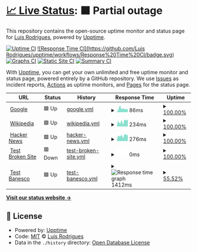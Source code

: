# [📈 Live Status](https://knightpong.github.io/upptime): <!--live status--> **🟧 Partial outage**

This repository contains the open-source uptime monitor and status page for [Luis Rodrigues](https://knightpong.github.io/upptime), powered by [Upptime](https://github.com/upptime/upptime).

[![Uptime CI](https://github.com/knightpong/upptime/workflows/Uptime%20CI/badge.svg)](https://github.com/knightpong/upptime/actions?query=workflow%3A%22Uptime+CI%22)
[![Response Time CI](https://github.com/Luis Rodrigues/upptime/workflows/Response%20Time%20CI/badge.svg)](https://github.com/knightpong/upptime/actions?query=workflow%3A%22Response+Time+CI%22)
[![Graphs CI](https://github.com/knightpong/upptime/workflows/Graphs%20CI/badge.svg)](https://github.com/knightpong/upptime/actions?query=workflow%3A%22Graphs+CI%22)
[![Static Site CI](https://github.com/knightpong/upptime/workflows/Static%20Site%20CI/badge.svg)](https://github.com/knightpong/upptime/actions?query=workflow%3A%22Static+Site+CI%22)
[![Summary CI](https://github.com/knightpong/upptime/workflows/Summary%20CI/badge.svg)](https://github.com/knightpong/upptime/actions?query=workflow%3A%22Summary+CI%22)

With [Upptime](https://upptime.js.org), you can get your own unlimited and free uptime monitor and status page, powered entirely by a GitHub repository. We use [Issues](https://github.com/knightpong/upptime/issues) as incident reports, [Actions](https://github.com/knightpong/upptime/actions) as uptime monitors, and [Pages](https://knightpong.github.io/upptime) for the status page.

<!--start: status pages-->
<!-- This summary is generated by Upptime (https://github.com/upptime/upptime) -->
<!-- Do not edit this manually, your changes will be overwritten -->
<!-- prettier-ignore -->
| URL | Status | History | Response Time | Uptime |
| --- | ------ | ------- | ------------- | ------ |
| <img alt="" src="https://favicons.githubusercontent.com/www.google.com" height="13"> [Google](https://www.google.com) | 🟩 Up | [google.yml](https://github.com/knightpong/servDispBan/commits/HEAD/history/google.yml) | <details><summary><img alt="Response time graph" src="./graphs/google/response-time-week.png" height="20"> 86ms</summary><br><a href="https://knightpong.github.io/upptime/history/google"><img alt="Response time 86" src="https://img.shields.io/endpoint?url=https%3A%2F%2Fraw.githubusercontent.com%2Fknightpong%2FservDispBan%2FHEAD%2Fapi%2Fgoogle%2Fresponse-time.json"></a><br><a href="https://knightpong.github.io/upptime/history/google"><img alt="24-hour response time 69" src="https://img.shields.io/endpoint?url=https%3A%2F%2Fraw.githubusercontent.com%2Fknightpong%2FservDispBan%2FHEAD%2Fapi%2Fgoogle%2Fresponse-time-day.json"></a><br><a href="https://knightpong.github.io/upptime/history/google"><img alt="7-day response time 86" src="https://img.shields.io/endpoint?url=https%3A%2F%2Fraw.githubusercontent.com%2Fknightpong%2FservDispBan%2FHEAD%2Fapi%2Fgoogle%2Fresponse-time-week.json"></a><br><a href="https://knightpong.github.io/upptime/history/google"><img alt="30-day response time 86" src="https://img.shields.io/endpoint?url=https%3A%2F%2Fraw.githubusercontent.com%2Fknightpong%2FservDispBan%2FHEAD%2Fapi%2Fgoogle%2Fresponse-time-month.json"></a><br><a href="https://knightpong.github.io/upptime/history/google"><img alt="1-year response time 86" src="https://img.shields.io/endpoint?url=https%3A%2F%2Fraw.githubusercontent.com%2Fknightpong%2FservDispBan%2FHEAD%2Fapi%2Fgoogle%2Fresponse-time-year.json"></a></details> | <details><summary><a href="https://knightpong.github.io/upptime/history/google">100.00%</a></summary><a href="https://knightpong.github.io/upptime/history/google"><img alt="All-time uptime 100.00%" src="https://img.shields.io/endpoint?url=https%3A%2F%2Fraw.githubusercontent.com%2Fknightpong%2FservDispBan%2FHEAD%2Fapi%2Fgoogle%2Fuptime.json"></a><br><a href="https://knightpong.github.io/upptime/history/google"><img alt="24-hour uptime 100.00%" src="https://img.shields.io/endpoint?url=https%3A%2F%2Fraw.githubusercontent.com%2Fknightpong%2FservDispBan%2FHEAD%2Fapi%2Fgoogle%2Fuptime-day.json"></a><br><a href="https://knightpong.github.io/upptime/history/google"><img alt="7-day uptime 100.00%" src="https://img.shields.io/endpoint?url=https%3A%2F%2Fraw.githubusercontent.com%2Fknightpong%2FservDispBan%2FHEAD%2Fapi%2Fgoogle%2Fuptime-week.json"></a><br><a href="https://knightpong.github.io/upptime/history/google"><img alt="30-day uptime 100.00%" src="https://img.shields.io/endpoint?url=https%3A%2F%2Fraw.githubusercontent.com%2Fknightpong%2FservDispBan%2FHEAD%2Fapi%2Fgoogle%2Fuptime-month.json"></a><br><a href="https://knightpong.github.io/upptime/history/google"><img alt="1-year uptime 100.00%" src="https://img.shields.io/endpoint?url=https%3A%2F%2Fraw.githubusercontent.com%2Fknightpong%2FservDispBan%2FHEAD%2Fapi%2Fgoogle%2Fuptime-year.json"></a></details>
| <img alt="" src="https://favicons.githubusercontent.com/en.wikipedia.org" height="13"> [Wikipedia](https://en.wikipedia.org) | 🟩 Up | [wikipedia.yml](https://github.com/knightpong/servDispBan/commits/HEAD/history/wikipedia.yml) | <details><summary><img alt="Response time graph" src="./graphs/wikipedia/response-time-week.png" height="20"> 234ms</summary><br><a href="https://knightpong.github.io/upptime/history/wikipedia"><img alt="Response time 234" src="https://img.shields.io/endpoint?url=https%3A%2F%2Fraw.githubusercontent.com%2Fknightpong%2FservDispBan%2FHEAD%2Fapi%2Fwikipedia%2Fresponse-time.json"></a><br><a href="https://knightpong.github.io/upptime/history/wikipedia"><img alt="24-hour response time 468" src="https://img.shields.io/endpoint?url=https%3A%2F%2Fraw.githubusercontent.com%2Fknightpong%2FservDispBan%2FHEAD%2Fapi%2Fwikipedia%2Fresponse-time-day.json"></a><br><a href="https://knightpong.github.io/upptime/history/wikipedia"><img alt="7-day response time 234" src="https://img.shields.io/endpoint?url=https%3A%2F%2Fraw.githubusercontent.com%2Fknightpong%2FservDispBan%2FHEAD%2Fapi%2Fwikipedia%2Fresponse-time-week.json"></a><br><a href="https://knightpong.github.io/upptime/history/wikipedia"><img alt="30-day response time 234" src="https://img.shields.io/endpoint?url=https%3A%2F%2Fraw.githubusercontent.com%2Fknightpong%2FservDispBan%2FHEAD%2Fapi%2Fwikipedia%2Fresponse-time-month.json"></a><br><a href="https://knightpong.github.io/upptime/history/wikipedia"><img alt="1-year response time 234" src="https://img.shields.io/endpoint?url=https%3A%2F%2Fraw.githubusercontent.com%2Fknightpong%2FservDispBan%2FHEAD%2Fapi%2Fwikipedia%2Fresponse-time-year.json"></a></details> | <details><summary><a href="https://knightpong.github.io/upptime/history/wikipedia">100.00%</a></summary><a href="https://knightpong.github.io/upptime/history/wikipedia"><img alt="All-time uptime 100.00%" src="https://img.shields.io/endpoint?url=https%3A%2F%2Fraw.githubusercontent.com%2Fknightpong%2FservDispBan%2FHEAD%2Fapi%2Fwikipedia%2Fuptime.json"></a><br><a href="https://knightpong.github.io/upptime/history/wikipedia"><img alt="24-hour uptime 100.00%" src="https://img.shields.io/endpoint?url=https%3A%2F%2Fraw.githubusercontent.com%2Fknightpong%2FservDispBan%2FHEAD%2Fapi%2Fwikipedia%2Fuptime-day.json"></a><br><a href="https://knightpong.github.io/upptime/history/wikipedia"><img alt="7-day uptime 100.00%" src="https://img.shields.io/endpoint?url=https%3A%2F%2Fraw.githubusercontent.com%2Fknightpong%2FservDispBan%2FHEAD%2Fapi%2Fwikipedia%2Fuptime-week.json"></a><br><a href="https://knightpong.github.io/upptime/history/wikipedia"><img alt="30-day uptime 100.00%" src="https://img.shields.io/endpoint?url=https%3A%2F%2Fraw.githubusercontent.com%2Fknightpong%2FservDispBan%2FHEAD%2Fapi%2Fwikipedia%2Fuptime-month.json"></a><br><a href="https://knightpong.github.io/upptime/history/wikipedia"><img alt="1-year uptime 100.00%" src="https://img.shields.io/endpoint?url=https%3A%2F%2Fraw.githubusercontent.com%2Fknightpong%2FservDispBan%2FHEAD%2Fapi%2Fwikipedia%2Fuptime-year.json"></a></details>
| <img alt="" src="https://favicons.githubusercontent.com/news.ycombinator.com" height="13"> [Hacker News](https://news.ycombinator.com) | 🟩 Up | [hacker-news.yml](https://github.com/knightpong/servDispBan/commits/HEAD/history/hacker-news.yml) | <details><summary><img alt="Response time graph" src="./graphs/hacker-news/response-time-week.png" height="20"> 276ms</summary><br><a href="https://knightpong.github.io/upptime/history/hacker-news"><img alt="Response time 276" src="https://img.shields.io/endpoint?url=https%3A%2F%2Fraw.githubusercontent.com%2Fknightpong%2FservDispBan%2FHEAD%2Fapi%2Fhacker-news%2Fresponse-time.json"></a><br><a href="https://knightpong.github.io/upptime/history/hacker-news"><img alt="24-hour response time 376" src="https://img.shields.io/endpoint?url=https%3A%2F%2Fraw.githubusercontent.com%2Fknightpong%2FservDispBan%2FHEAD%2Fapi%2Fhacker-news%2Fresponse-time-day.json"></a><br><a href="https://knightpong.github.io/upptime/history/hacker-news"><img alt="7-day response time 276" src="https://img.shields.io/endpoint?url=https%3A%2F%2Fraw.githubusercontent.com%2Fknightpong%2FservDispBan%2FHEAD%2Fapi%2Fhacker-news%2Fresponse-time-week.json"></a><br><a href="https://knightpong.github.io/upptime/history/hacker-news"><img alt="30-day response time 276" src="https://img.shields.io/endpoint?url=https%3A%2F%2Fraw.githubusercontent.com%2Fknightpong%2FservDispBan%2FHEAD%2Fapi%2Fhacker-news%2Fresponse-time-month.json"></a><br><a href="https://knightpong.github.io/upptime/history/hacker-news"><img alt="1-year response time 276" src="https://img.shields.io/endpoint?url=https%3A%2F%2Fraw.githubusercontent.com%2Fknightpong%2FservDispBan%2FHEAD%2Fapi%2Fhacker-news%2Fresponse-time-year.json"></a></details> | <details><summary><a href="https://knightpong.github.io/upptime/history/hacker-news">100.00%</a></summary><a href="https://knightpong.github.io/upptime/history/hacker-news"><img alt="All-time uptime 100.00%" src="https://img.shields.io/endpoint?url=https%3A%2F%2Fraw.githubusercontent.com%2Fknightpong%2FservDispBan%2FHEAD%2Fapi%2Fhacker-news%2Fuptime.json"></a><br><a href="https://knightpong.github.io/upptime/history/hacker-news"><img alt="24-hour uptime 100.00%" src="https://img.shields.io/endpoint?url=https%3A%2F%2Fraw.githubusercontent.com%2Fknightpong%2FservDispBan%2FHEAD%2Fapi%2Fhacker-news%2Fuptime-day.json"></a><br><a href="https://knightpong.github.io/upptime/history/hacker-news"><img alt="7-day uptime 100.00%" src="https://img.shields.io/endpoint?url=https%3A%2F%2Fraw.githubusercontent.com%2Fknightpong%2FservDispBan%2FHEAD%2Fapi%2Fhacker-news%2Fuptime-week.json"></a><br><a href="https://knightpong.github.io/upptime/history/hacker-news"><img alt="30-day uptime 100.00%" src="https://img.shields.io/endpoint?url=https%3A%2F%2Fraw.githubusercontent.com%2Fknightpong%2FservDispBan%2FHEAD%2Fapi%2Fhacker-news%2Fuptime-month.json"></a><br><a href="https://knightpong.github.io/upptime/history/hacker-news"><img alt="1-year uptime 100.00%" src="https://img.shields.io/endpoint?url=https%3A%2F%2Fraw.githubusercontent.com%2Fknightpong%2FservDispBan%2FHEAD%2Fapi%2Fhacker-news%2Fuptime-year.json"></a></details>
| <img alt="" src="https://favicons.githubusercontent.com/thissitedoesnotexist.koj.co" height="13"> [Test Broken Site](https://thissitedoesnotexist.koj.co) | 🟥 Down | [test-broken-site.yml](https://github.com/knightpong/servDispBan/commits/HEAD/history/test-broken-site.yml) | <details><summary><img alt="Response time graph" src="./graphs/test-broken-site/response-time-week.png" height="20"> 0ms</summary><br><a href="https://knightpong.github.io/upptime/history/test-broken-site"><img alt="Response time 0" src="https://img.shields.io/endpoint?url=https%3A%2F%2Fraw.githubusercontent.com%2Fknightpong%2FservDispBan%2FHEAD%2Fapi%2Ftest-broken-site%2Fresponse-time.json"></a><br><a href="https://knightpong.github.io/upptime/history/test-broken-site"><img alt="24-hour response time 0" src="https://img.shields.io/endpoint?url=https%3A%2F%2Fraw.githubusercontent.com%2Fknightpong%2FservDispBan%2FHEAD%2Fapi%2Ftest-broken-site%2Fresponse-time-day.json"></a><br><a href="https://knightpong.github.io/upptime/history/test-broken-site"><img alt="7-day response time 0" src="https://img.shields.io/endpoint?url=https%3A%2F%2Fraw.githubusercontent.com%2Fknightpong%2FservDispBan%2FHEAD%2Fapi%2Ftest-broken-site%2Fresponse-time-week.json"></a><br><a href="https://knightpong.github.io/upptime/history/test-broken-site"><img alt="30-day response time 0" src="https://img.shields.io/endpoint?url=https%3A%2F%2Fraw.githubusercontent.com%2Fknightpong%2FservDispBan%2FHEAD%2Fapi%2Ftest-broken-site%2Fresponse-time-month.json"></a><br><a href="https://knightpong.github.io/upptime/history/test-broken-site"><img alt="1-year response time 0" src="https://img.shields.io/endpoint?url=https%3A%2F%2Fraw.githubusercontent.com%2Fknightpong%2FservDispBan%2FHEAD%2Fapi%2Ftest-broken-site%2Fresponse-time-year.json"></a></details> | <details><summary><a href="https://knightpong.github.io/upptime/history/test-broken-site">100.00%</a></summary><a href="https://knightpong.github.io/upptime/history/test-broken-site"><img alt="All-time uptime 100.00%" src="https://img.shields.io/endpoint?url=https%3A%2F%2Fraw.githubusercontent.com%2Fknightpong%2FservDispBan%2FHEAD%2Fapi%2Ftest-broken-site%2Fuptime.json"></a><br><a href="https://knightpong.github.io/upptime/history/test-broken-site"><img alt="24-hour uptime 100.00%" src="https://img.shields.io/endpoint?url=https%3A%2F%2Fraw.githubusercontent.com%2Fknightpong%2FservDispBan%2FHEAD%2Fapi%2Ftest-broken-site%2Fuptime-day.json"></a><br><a href="https://knightpong.github.io/upptime/history/test-broken-site"><img alt="7-day uptime 100.00%" src="https://img.shields.io/endpoint?url=https%3A%2F%2Fraw.githubusercontent.com%2Fknightpong%2FservDispBan%2FHEAD%2Fapi%2Ftest-broken-site%2Fuptime-week.json"></a><br><a href="https://knightpong.github.io/upptime/history/test-broken-site"><img alt="30-day uptime 100.00%" src="https://img.shields.io/endpoint?url=https%3A%2F%2Fraw.githubusercontent.com%2Fknightpong%2FservDispBan%2FHEAD%2Fapi%2Ftest-broken-site%2Fuptime-month.json"></a><br><a href="https://knightpong.github.io/upptime/history/test-broken-site"><img alt="1-year uptime 100.00%" src="https://img.shields.io/endpoint?url=https%3A%2F%2Fraw.githubusercontent.com%2Fknightpong%2FservDispBan%2FHEAD%2Fapi%2Ftest-broken-site%2Fuptime-year.json"></a></details>
| <img alt="" src="https://favicons.githubusercontent.com/test.banescosegurosonline.com" height="13"> [Test Banesco](http://test.banescosegurosonline.com/ibProfile/authentication/loginProcess) | 🟩 Up | [test-banesco.yml](https://github.com/knightpong/servDispBan/commits/HEAD/history/test-banesco.yml) | <details><summary><img alt="Response time graph" src="./graphs/test-banesco/response-time-week.png" height="20"> 1412ms</summary><br><a href="https://knightpong.github.io/upptime/history/test-banesco"><img alt="Response time 1412" src="https://img.shields.io/endpoint?url=https%3A%2F%2Fraw.githubusercontent.com%2Fknightpong%2FservDispBan%2FHEAD%2Fapi%2Ftest-banesco%2Fresponse-time.json"></a><br><a href="https://knightpong.github.io/upptime/history/test-banesco"><img alt="24-hour response time 2746" src="https://img.shields.io/endpoint?url=https%3A%2F%2Fraw.githubusercontent.com%2Fknightpong%2FservDispBan%2FHEAD%2Fapi%2Ftest-banesco%2Fresponse-time-day.json"></a><br><a href="https://knightpong.github.io/upptime/history/test-banesco"><img alt="7-day response time 1412" src="https://img.shields.io/endpoint?url=https%3A%2F%2Fraw.githubusercontent.com%2Fknightpong%2FservDispBan%2FHEAD%2Fapi%2Ftest-banesco%2Fresponse-time-week.json"></a><br><a href="https://knightpong.github.io/upptime/history/test-banesco"><img alt="30-day response time 1412" src="https://img.shields.io/endpoint?url=https%3A%2F%2Fraw.githubusercontent.com%2Fknightpong%2FservDispBan%2FHEAD%2Fapi%2Ftest-banesco%2Fresponse-time-month.json"></a><br><a href="https://knightpong.github.io/upptime/history/test-banesco"><img alt="1-year response time 1412" src="https://img.shields.io/endpoint?url=https%3A%2F%2Fraw.githubusercontent.com%2Fknightpong%2FservDispBan%2FHEAD%2Fapi%2Ftest-banesco%2Fresponse-time-year.json"></a></details> | <details><summary><a href="https://knightpong.github.io/upptime/history/test-banesco">55.52%</a></summary><a href="https://knightpong.github.io/upptime/history/test-banesco"><img alt="All-time uptime 55.52%" src="https://img.shields.io/endpoint?url=https%3A%2F%2Fraw.githubusercontent.com%2Fknightpong%2FservDispBan%2FHEAD%2Fapi%2Ftest-banesco%2Fuptime.json"></a><br><a href="https://knightpong.github.io/upptime/history/test-banesco"><img alt="24-hour uptime 32.13%" src="https://img.shields.io/endpoint?url=https%3A%2F%2Fraw.githubusercontent.com%2Fknightpong%2FservDispBan%2FHEAD%2Fapi%2Ftest-banesco%2Fuptime-day.json"></a><br><a href="https://knightpong.github.io/upptime/history/test-banesco"><img alt="7-day uptime 55.52%" src="https://img.shields.io/endpoint?url=https%3A%2F%2Fraw.githubusercontent.com%2Fknightpong%2FservDispBan%2FHEAD%2Fapi%2Ftest-banesco%2Fuptime-week.json"></a><br><a href="https://knightpong.github.io/upptime/history/test-banesco"><img alt="30-day uptime 55.52%" src="https://img.shields.io/endpoint?url=https%3A%2F%2Fraw.githubusercontent.com%2Fknightpong%2FservDispBan%2FHEAD%2Fapi%2Ftest-banesco%2Fuptime-month.json"></a><br><a href="https://knightpong.github.io/upptime/history/test-banesco"><img alt="1-year uptime 55.52%" src="https://img.shields.io/endpoint?url=https%3A%2F%2Fraw.githubusercontent.com%2Fknightpong%2FservDispBan%2FHEAD%2Fapi%2Ftest-banesco%2Fuptime-year.json"></a></details>

<!--end: status pages-->

[**Visit our status website →**](https://knightpong.github.io/upptime)

## 📄 License

- Powered by: [Upptime](https://github.com/upptime/upptime)
- Code: [MIT](./LICENSE) © [Luis Rodrigues](https://knightpong.github.io/upptime)
- Data in the `./history` directory: [Open Database License](https://opendatacommons.org/licenses/odbl/1-0/)
